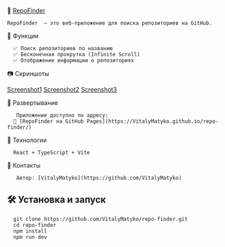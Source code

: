 

🚀 [RepoFinder](https://VitalyMatyko.github.io/repo-finder) 

    RepoFinder  — это веб-приложение для поиска репозиториев на GitHub.

 📌 Функции

      ✅ Поиск репозиториев по названию  
      ✅ Бесконечная прокрутка (Infinite Scroll)  
      ✅ Отображение информации о репозиториях

 📷 Скриншоты

 [Screenshot1](https://github.com/VitalyMatyko/repo-finder/blob/main/screenshots/Screenshot_2.png)
 [Screenshot2](https://github.com/VitalyMatyko/repo-finder/blob/main/screenshots/Screenshot_1.png)
 [Screenshot3](https://github.com/VitalyMatyko/repo-finder/blob/main/screenshots/Screenshot_3.png)

 🚀 Развертывание

       Приложение доступно по адресу:  
      🔗 [RepoFinder на GitHub Pages](https://VitalyMatyko.github.io/repo-finder/)

📌 Технологии

      React + TypeScript + Vite

🤝 Контакты

       Автор: [VitalyMatyko](https://github.com/VitalyMatyko)

## 🛠️ Установка и запуск

      git clone https://github.com/VitalyMatyko/repo-finder.git
      cd repo-finder
      npm install
      npm run dev





